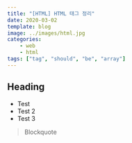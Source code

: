 ```yaml
---
title: "[HTML] HTML 태그 정리"
date: 2020-03-02
template: blog
image: ../images/html.jpg
categories:
    - web
    - html
tags: ["tag", "should", "be", "array"]
---
```




## Heading

 - Test
 - Test 2
 - Test 3

>Blockquote
